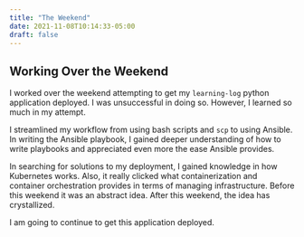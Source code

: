 ```yaml
---
title: "The Weekend"
date: 2021-11-08T10:14:33-05:00
draft: false
---
```


## Working Over the Weekend
I worked over the weekend attempting to get my `learning-log` python application deployed. I was unsuccessful in doing so. However, I learned so much in my attempt.

I streamlined my workflow from using bash scripts and `scp` to using Ansible. In writing the Ansible playbook, I gained deeper understanding of how to write playbooks and appreciated even more the ease Ansible provides.

In searching for solutions to my deployment, I gained knowledge in how Kubernetes works. Also, it really clicked what containerization and container orchestration provides in terms of managing infrastructure. Before this weekend it was an abstract idea. After this weekend, the idea has crystallized.

I am going to continue to get this application deployed.

